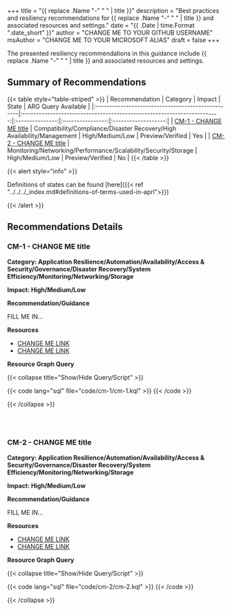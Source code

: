 +++
title = "{{ replace .Name "-" " " | title }}"
description = "Best practices and resiliency recommendations for {{ replace .Name "-" " " | title }} and associated resources and settings."
date = "{{ .Date | time.Format ":date_short" }}"
author = "CHANGE ME TO YOUR GITHUB USERNAME"
msAuthor = "CHANGE ME TO YOUR MICROSOFT ALIAS"
draft = false
+++

The presented resiliency recommendations in this guidance include {{ replace .Name "-" " " | title }} and associated resources and settings.

## Summary of Recommendations

{{< table style="table-striped" >}}
| Recommendation                                    |                                Category                                 |     Impact      |      State       | ARG Query Available |
|:--------------------------------------------------|:-----------------------------------------------------------------------:|:---------------:|:----------------:|:-------------------:|
| [CM-1 - CHANGE ME title](#cm-1---change-me-title) | Compatibility/Compliance/Disaster Recovery/High Availability/Management | High/Medium/Low | Preview/Verified |         Yes         |
| [CM-2 - CHANGE ME title](#cm-2---change-me-title) |     Monitoring/Networking/Performance/Scalability/Security/Storage      | High/Medium/Low | Preview/Verified |         No          |
{{< /table >}}

{{< alert style="info" >}}

Definitions of states can be found [here]({{< ref "../../../_index.md#definitions-of-terms-used-in-aprl">}})

{{< /alert >}}

## Recommendations Details

### CM-1 - CHANGE ME title

**Category: Application Resilience/Automation/Availability/Access & Security/Governance/Disaster Recovery/System Efficiency/Monitoring/Networking/Storage**

**Impact: High/Medium/Low**

**Recommendation/Guidance**

FILL ME IN...

**Resources**

- [CHANGE ME LINK](https://aka.ms)
- [CHANGE ME LINK](https://aka.ms)

**Resource Graph Query**

{{< collapse title="Show/Hide Query/Script" >}}

{{< code lang="sql" file="code/cm-1/cm-1.kql" >}} {{< /code >}}

{{< /collapse >}}

<br><br>

### CM-2 - CHANGE ME title

**Category: Application Resilience/Automation/Availability/Access & Security/Governance/Disaster Recovery/System Efficiency/Monitoring/Networking/Storage**

**Impact: High/Medium/Low**

**Recommendation/Guidance**

FILL ME IN...

**Resources**

- [CHANGE ME LINK](https://aka.ms)
- [CHANGE ME LINK](https://aka.ms)

**Resource Graph Query**

{{< collapse title="Show/Hide Query/Script" >}}

{{< code lang="sql" file="code/cm-2/cm-2.kql" >}} {{< /code >}}

{{< /collapse >}}

<br><br>
